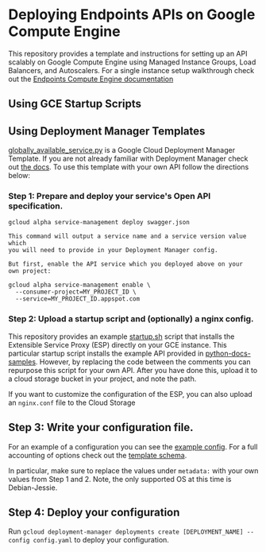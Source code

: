 # Deploying Endpoints APIs on Google Compute Engine

This repository provides a template and instructions for setting up an API scalably on Google Compute Engine using Managed Instance Groups, Load Balancers, and Autoscalers. For a single instance setup walkthrough check out the [Endpoints Compute Engine documentation](https://cloud.google.com/endpoints/docs/gce)

## Using GCE Startup Scripts


## Using Deployment Manager Templates

[globally_available_service.py](./globally_available_service.py) is a Google Cloud Deployment Manager Template. If you are not already familiar with Deployment Manager check out [the docs](https://cloud.google.com/deployment-manager/docs/). To use this template with your own API follow the directions below:

### Step 1: Prepare and deploy your service's Open API specification.

    gcloud alpha service-management deploy swagger.json

    This command will output a service name and a service version value which
    you will need to provide in your Deployment Manager config.

    But first, enable the API service which you deployed above on your
    own project:

    gcloud alpha service-management enable \
      --consumer-project=MY_PROJECT_ID \
      --service=MY_PROJECT_ID.appspot.com

### Step 2: Upload a startup script and (optionally) a nginx config.

This repository provides an example [startup.sh](./startup.sh) script that installs the Extensible Service Proxy (ESP) directly on your GCE instance. This particular startup script installs the example API provided in [python-docs-samples](https://github.com/GoogleCloudPlatform/python-docs-samples/tree/master/managed_vms/endpoints). However, by replacing the code between the comments you can repurpose this script for your own API. After you have done this, upload it to a cloud storage bucket in your project, and note the path.

If you want to customize the configuration of the ESP, you can also upload an `nginx.conf` file to the Cloud Storage

## Step 3: Write your configuration file.

For an example of a configuration you can see the [example config](./config.yaml). For a full accounting of options check out the [template schema](./globally_available_service.py.schema).

In particular, make sure to replace the values under `metadata:` with your own values from Step 1 and 2. Note, the only supported OS at this time is Debian-Jessie.

## Step 4: Deploy your configuration

Run `gcloud deployment-manager deployments create [DEPLOYMENT_NAME] --config config.yaml` to deploy your configuration.
